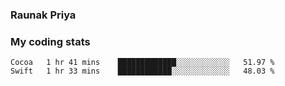 ### Raunak Priya

### My coding stats

<!--START_SECTION:waka-->
```text
Cocoa   1 hr 41 mins    █████████████░░░░░░░░░░░░   51.97 % 
Swift   1 hr 33 mins    ████████████░░░░░░░░░░░░░   48.03 % 
```
<!--END_SECTION:waka-->
